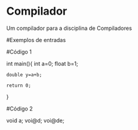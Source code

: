 # Compilador
Um compilador para a disciplina de Compiladores

#Exemplos de entradas

#Código 1

int main(){
    int a=0;
    float b=1;
    
    double y=a+b;

    return 0;
}

#Código 2

void a;
voi@d;
voi@de;
